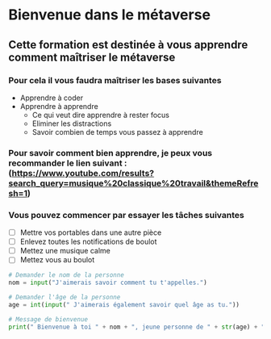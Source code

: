 # Bienvenue dans le métaverse

## Cette formation est destinée à vous apprendre **comment** maîtriser le métaverse

### Pour cela il vous faudra maîtriser les **bases** suivantes
- Apprendre à coder
- Apprendre à apprendre
  - Ce qui veut dire apprendre à rester focus
  - Eliminer les distractions
  - Savoir combien de temps vous passez à apprendre
 
### Pour savoir comment bien apprendre, je peux vous recommander le lien suivant : (<https://www.youtube.com/results?search_query=musique%20classique%20travail&themeRefresh=1>)

### Vous pouvez commencer par essayer les tâches suivantes
- [ ] Mettre vos portables dans une autre pièce
- [ ] Enlevez toutes les notifications de boulot
- [ ] Mettez une musique calme
- [ ] Mettez vous au boulot

```python
# Demander le nom de la personne
nom = input("J'aimerais savoir comment tu t'appelles.")

# Demander l'âge de la personne
age = int(input(" J'aimerais également savoir quel âge as tu."))

# Message de bienvenue 
print(" Bienvenue à toi " + nom + ", jeune personne de " + str(age) + "😄.")
```
